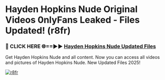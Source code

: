 # Hayden Hopkins Nude Original Videos 0nlyFans Leaked - Files Updated! (r8fr)

<h3>🔴 CLICK HERE 🌐==►► <a href="https://tinyurl.com/52m3yx9h" rel="nofollow">Hayden Hopkins Nude Updated Files</a></h3>

Get Hayden Hopkins Nude and all content. Now you can access all videos and pictures of Hayden Hopkins Nude. New Updated Files 2025!

[![r8fr](https://i.imgur.com/TnHtlc8.gif)](https://tinyurl.com/52m3yx9h)
